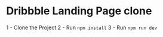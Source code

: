 # Dribbble Landing Page clone

 1 - Clone the Project
 2 - Run `npm install`
 3 - Run `npm run dev`

